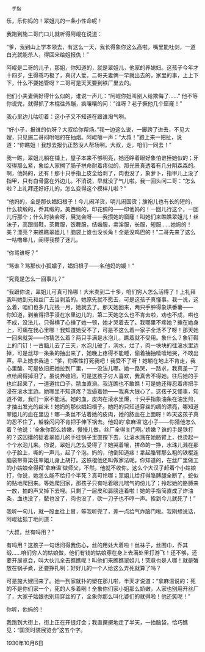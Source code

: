       手指 

   乐，乐你妈的！翠姐儿的一条小性命呢！ 

   我跑到施二哥门口儿就听得阿崐在说道： 

   “爹，我到山上学本领去，有这么一天，我长得象你这么高啦，嘴里能吐剑，一道白光就能杀人，得回来给姐报仇！” 

   阿崐是二哥的儿子，那姐，你知道的，就是翠姐儿，他家的养媳妇。这孩子今年才十四岁，生得乖巧极了，真讨人爱。二哥夫妻俩一早就出去的，家里的事，上上下下，什么不要她管呀？二哥可是天天要到铁厂里去的。 

   他们小夫妻俩好得什么似的，谁说一声儿：“阿崐你姐叫别人给欺侮了……” 他不等你说完，就得抓了木棍往外蹦，疯嚷嚷的问：“谁呀？老子撅他几个窟窿！” 

   我心里边儿咕叨着：这小子又不知道在跟谁淘气咧。 

   “好小子，报谁的仇呀？大叔给你帮场。”我一边这么说，一脚跨了进去，不见大嫂，只见施二哥闷咐咄的在抽烟。阿崐嚷一声：“大叔！”跑上来一把扯，说道：“你瞧姐！我想去报仇正愁没人帮场咧。大叔，走，咱们一同去！” 

   我一瞧，翠姐儿躺在铺上，屋子本来不够明亮，她还睁着眼好象怕谁捶她似的；牙咬得那么紧，象给人家搠了肠子拼命耐着疼似的，那光景真透着有几分阴森森的。啊，他妈的，还有！那十只手指上皮全给剥了，肉也没了，象萝卜，指甲儿上没了指甲，只有白骨露在外边儿。不消说，早就没了气儿啦。我一回头问二哥：“怎么啦？上礼拜还好好儿的，怎么变得这个模样儿啦？” 

   “他妈的，全是那伙娼妇根子！今儿闹洋货，明儿闹国货；旗袍儿也有长的短的，什么软缎的，乔其缎的，美西缎的，印花绸的——印他妈的！一回儿行这个，一回儿行那个；什么时装会呀，展览会呀——我攒她的窟窿！叫她们来瞧瞧翠姐儿！丝沫子，高跟缎鞋，茶舞服，饭舞服，结婚服，卖淫服，长服，短服……她妈的！美？漂亮？来瞧瞧翠姐儿！脑袋上谁也没长角！全是没鸡巴的！”二哥先来了这么一咕噜串儿，闹得我攒了迷儿。 

   “你骂谁呀？” 

   “骂谁？骂那伙小狐媚子，娼妇根子——名他妈的媛！” 

   “究竟是怎么一回事儿？” 

   “我跟你说，翠姐儿可真可怜哪！大米卖到二十多，咱们穷人怎么活得了！上礼拜我叫她到元和丝厂去当剥茧的。她原先就不愿去，可是这孩子真懂事。我一说，这么着，咱们也多几元钱一月，她就去了。那天她回来，两只手肿得象烘番薯—— 你知道，剥茧得把手浸在水里边儿的，第二天她怎么也不肯去啦，劝也不成，哄也不成，没法儿，只得横了心捶了她一顿，她才哭着去了。我哪里不疼她？捶在她身上，可痛在我心里哪！我知道她受不了，可是不这么着一家子全活不了呀！那天她一回来就哭——你猜怎么着？两只手满是水泡儿，瞧着就不受用。象什么？象钉鞋上的门钉！一古脑儿去了三天，水泡儿破了，淌水，烂了，肉一块块的往滚水里边掉，可是丝却一条条的抽出来了，她晚上疼得不能睡，偷着抽抽噎噎地哭，不敢出声。早上她求我道：“爹，你索性打死我吧！我受不了呀！她躺在地上不肯走，我心里酸、可是依旧把她拉到厂里，——没法儿哪。她一路哭，一路求，我真差一丁点给闹得掉泪了。虽说养媳妇，可是这孩子讨人喜欢，我真舍不得她。往后她的手也烂起来了，一道道拉口子，脓血直淌。我连瞧也不敢瞧！可是她还得忍着疼把手浸在滚水里边。她哪里不知道疼？我逼着她——我真大狠心了。这孩子又懂事，知道不做，我们一家不能活。她的血，皮肉在滚水里爆，十只手指象油条在油里煎，才抽出发光的丝来！她妈的那伙娼妇根子。她妈的只知道穿丝的绸的漂亮，哪知道翠姐儿的血在里边！哪一条丝不沾着她的皮肉，她的脓血在上面呀！昨天这孩子真的忍不住了，躲躲闪闪不肯把手伸下锅去。他妈的‘拿麻温’这小子——你猜他怎么着？他说：‘全象你那么娇嫩，慢慢儿做，丝厂全得关门咧。’娇嫩？谁的手是铁打的？这囚攮的捉着翠姐儿的手往锅子里直按下去，让滚水溅在她胳臂上，也烫起一个个水泡儿来。你说，翠姐儿怎么受得了？她哭着嚷，拼命的一挣，水珠儿溅在那小子脸上，嘶的一声儿，起了个泡。妈的，他倒知道疼！拿起胳臂那么粗的铁棍连脑袋带脊梁往翠姐儿身上胡打。这铁棍他还叫做家法呢。你知道的，在丝厂里做工的小姑娘全得拜‘拿麻温’做师父，不然，他就不收你。这么个大汉子赶着个小姑娘打，你说，她怎么能不给打个半死？真可怜哪；翠姐儿给打得胳膊腿全断了，蛇似的贴地爬回来。等她爬回家，那孩子只有咕着眼儿喘气的份儿了；拎起她的胳膊来一放，拍的声又掉下去哩。只剩了一层皮和肩膀连着啦！她的手指简直成了炸油条，血也没了，脓也没了，肉也没了，砍一刀子也不哼一声。挨到今儿就死了！” 

   我听一句儿，就一股血往上冒，等我听完了，差一点给气炸脑门啦。我刚想说话，阿崐猛狐丁地问道： 

   “大叔，丝有吗用？” 

   有吗用？这孩子一句话问得我伤心，丝的用处大着啦！丝袜子，丝围巾，乔其缎……咱们穷人的姑娘做，他们有钱的姑娘穿在身上去满处里打游飞！还不够，还要开展览会，叫大伙儿全去瞧瞧呢！叫他们来瞧瞧翠姐儿！究竟也是人哪！就是蟹放在锅子煮，还要挣扎咧；好好儿的一个人给这么弄死就算了吗？ 

   可是施大嫂回来了。她一到家就扑的塑在那儿啦，半天才说道：“拿麻温说的：死的不是你们家一个，死的人多着咧！全象你们家小姐那么娇嫩，人家也别用开丝厂了，大家子姑娘也别用穿丝的了，全象你那么叫化婆们的就得啦！他还笑呢！” 

   你听，他妈的！ 

   我跑到大街上，街上正在开提灯会；我直撅撅地走了半天，一抬脑袋，恰巧瞧见：“国货时装展览会”这五个字。 

   1930年10月6日 

